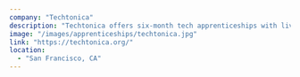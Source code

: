 ```yaml
---
company: "Techtonica"
description: "Techtonica offers six-month tech apprenticeships with living stipends and laptops to women and non-binary adults with low incomes, then place graduates with sponsor companies for at least three months of full-time work."
image: "/images/apprenticeships/techtonica.jpg"
link: "https://techtonica.org/"
location:
  - "San Francisco, CA"
---
```

